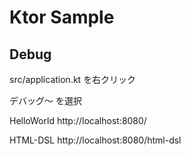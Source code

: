 # Ktor Sample

## Debug

src/application.kt を右クリック


デバッグ〜 を選択

HelloWorld
http://localhost:8080/

HTML-DSL
http://localhost:8080/html-dsl

